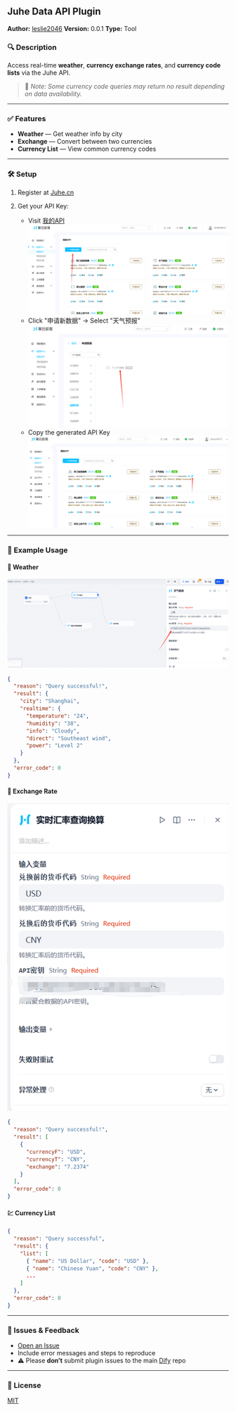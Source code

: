 ## Juhe Data API Plugin

**Author:** [leslie2046](https://github.com/leslie2046)
**Version:** 0.0.1
**Type:** Tool

### 🔍 Description

Access real-time **weather**, **currency exchange rates**, and **currency code lists** via the Juhe API.

> 📌 *Note: Some currency code queries may return no result depending on data availability.*

---

### ✅ Features

* **Weather** — Get weather info by city
* **Exchange** — Convert between two currencies
* **Currency List** — View common currency codes

---

### 🛠️ Setup

1. Register at [Juhe.cn](https://www.juhe.cn/)
2. Get your API Key:

   * Visit [我的API](https://dashboard.juhe.cn/data/index/my)
   ![](./_assets/2.png)
   * Click "申请新数据" → Select "天气预报"
   ![](./_assets/3.png)
   * Copy the generated API Key
   ![](./_assets/1.png)

---

### 🚀 Example Usage

#### 📍 Weather
![](_assets/4.png)
```json
{
  "reason": "Query successful!",
  "result": {
    "city": "Shanghai",
    "realtime": {
      "temperature": "24",
      "humidity": "38",
      "info": "Cloudy",
      "direct": "Southeast wind",
      "power": "Level 2"
    }
  },
  "error_code": 0
}
```

#### 💱 Exchange Rate
![](_assets/5.png)
```json
{
  "reason": "Query successful!",
  "result": [
    {
      "currencyF": "USD",
      "currencyT": "CNY",
      "exchange": "7.2374"
    }
  ],
  "error_code": 0
}
```

#### 💹 Currency List

```json
{
  "reason": "Query successful",
  "result": {
    "list": [
      { "name": "US Dollar", "code": "USD" },
      { "name": "Chinese Yuan", "code": "CNY" },
      ...
    ]
  },
  "error_code": 0
}
```

---

### 🐞 Issues & Feedback

* [Open an Issue](https://github.com/leslie2046/dify-plugin-juhe/issues)
* Include error messages and steps to reproduce
* ⚠️ Please **don’t** submit plugin issues to the main [Dify](https://github.com/langgenius/dify) repo

---

### 📄 License

[MIT](./LICENSE)

